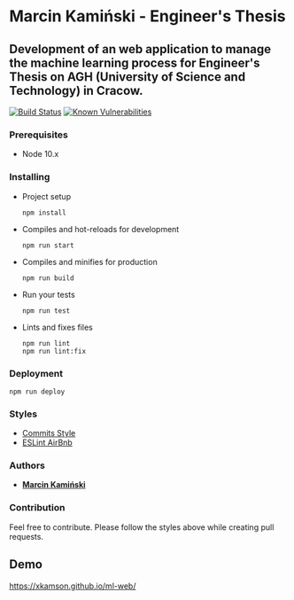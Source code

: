 # Marcin Kamiński - Engineer's Thesis
## Development of an web application to manage the machine learning process for Engineer's Thesis on AGH (University of Science and Technology) in Cracow.

[![Build Status](https://travis-ci.com/xkamson/ml-web.svg?token=TWgUpUSCCjzdhcZucEuD&branch=master)](https://travis-ci.com/xkamson/ml-web) [![Known Vulnerabilities](https://snyk.io/package/npm/snyk/badge.svg)](https://snyk.io/package/npm/snyk)

### Prerequisites
 - Node 10.x

### Installing

* Project setup
    ```
    npm install
    ```

* Compiles and hot-reloads for development
    ```
    npm run start
    ```

* Compiles and minifies for production
    ```
    npm run build
    ```

* Run your tests
    ```
    npm run test
    ```

* Lints and fixes files
    ```
    npm run lint
    npm run lint:fix
    ```

### Deployment
```
npm run deploy
```

### Styles
* [Commits Style](https://gitmoji.carloscuesta.me/)
* [ESLint AirBnb](https://github.com/airbnb/javascript/tree/master/packages/eslint-config-airbnb)


### Authors
  * [**Marcin Kamiński**](https://github.com/xkamson)


### Contribution
Feel free to contribute. Please follow the styles above while creating pull requests.


## Demo
https://xkamson.github.io/ml-web/
